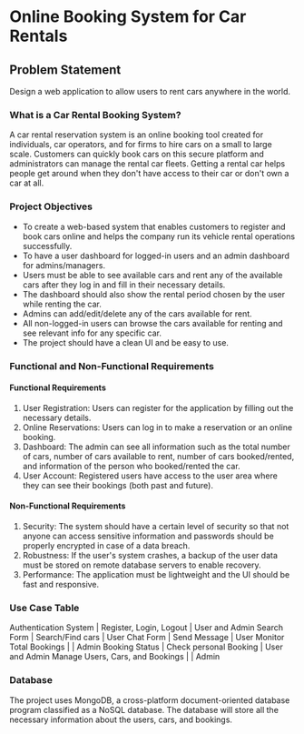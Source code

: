 # Online Booking System for Car Rentals

## Problem Statement
Design a web application to allow users to rent cars anywhere in the world.

### What is a Car Rental Booking System?
A car rental reservation system is an online booking tool created for individuals, car operators, and for firms to hire cars on a small to large scale. Customers can quickly book cars on this secure platform and administrators can manage the rental car fleets. Getting a rental car helps people get around when they don't have access to their car or don't own a car at all.

### Project Objectives
- To create a web-based system that enables customers to register and book cars online and helps the company run its vehicle rental operations successfully.
- To have a user dashboard for logged-in users and an admin dashboard for admins/managers.
- Users must be able to see available cars and rent any of the available cars after they log in and fill in their necessary details.
- The dashboard should also show the rental period chosen by the user while renting the car.
- Admins can add/edit/delete any of the cars available for rent.
- All non-logged-in users can browse the cars available for renting and see relevant info for any specific car.
- The project should have a clean UI and be easy to use.

### Functional and Non-Functional Requirements
#### Functional Requirements
1. User Registration: Users can register for the application by filling out the necessary details.
2. Online Reservations: Users can log in to make a reservation or an online booking.
3. Dashboard: The admin can see all information such as the total number of cars, number of cars available to rent, number of cars booked/rented, and information of the person who booked/rented the car.
4. User Account: Registered users have access to the user area where they can see their bookings (both past and future).

#### Non-Functional Requirements
1. Security: The system should have a certain level of security so that not anyone can access sensitive information and passwords should be properly encrypted in case of a data breach.
2. Robustness: If the user's system crashes, a backup of the user data must be stored on remote database servers to enable recovery.
3. Performance: The application must be lightweight and the UI should be fast and responsive.

### Use Case Table
Authentication System | Register, Login, Logout | User and Admin
Search Form | Search/Find cars | User
Chat Form | Send Message | User
Monitor Total Bookings | | Admin
Booking Status | Check personal Booking | User and Admin
Manage Users, Cars, and Bookings | | Admin

### Database
The project uses MongoDB, a cross-platform document-oriented database program classified as a NoSQL database. The database will store all the necessary information about the users, cars, and bookings.
